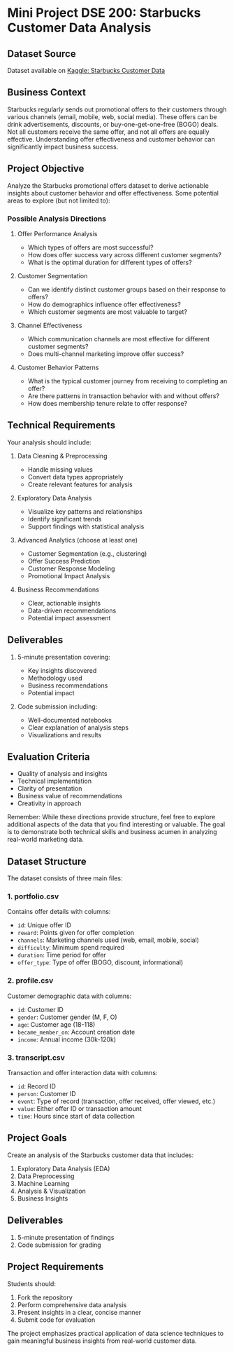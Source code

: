 # Mini Project DSE 200: Starbucks Customer Data Analysis

## Dataset Source
Dataset available on [Kaggle: Starbucks Customer Data](https://www.kaggle.com/datasets/ihormuliar/starbucks-customer-data)

## Business Context
Starbucks regularly sends out promotional offers to their customers through various channels (email, mobile, web, social media). These offers can be drink advertisements, discounts, or buy-one-get-one-free (BOGO) deals. Not all customers receive the same offer, and not all offers are equally effective. Understanding offer effectiveness and customer behavior can significantly impact business success.

## Project Objective
Analyze the Starbucks promotional offers dataset to derive actionable insights about customer behavior and offer effectiveness. Some potential areas to explore (but not limited to):

### Possible Analysis Directions
1. Offer Performance Analysis
   - Which types of offers are most successful?
   - How does offer success vary across different customer segments?
   - What is the optimal duration for different types of offers?

2. Customer Segmentation
   - Can we identify distinct customer groups based on their response to offers?
   - How do demographics influence offer effectiveness?
   - Which customer segments are most valuable to target?

3. Channel Effectiveness
   - Which communication channels are most effective for different customer segments?
   - Does multi-channel marketing improve offer success?

4. Customer Behavior Patterns
   - What is the typical customer journey from receiving to completing an offer?
   - Are there patterns in transaction behavior with and without offers?
   - How does membership tenure relate to offer response?

## Technical Requirements
Your analysis should include:
1. Data Cleaning & Preprocessing
   - Handle missing values
   - Convert data types appropriately
   - Create relevant features for analysis

2. Exploratory Data Analysis
   - Visualize key patterns and relationships
   - Identify significant trends
   - Support findings with statistical analysis

3. Advanced Analytics (choose at least one)
   - Customer Segmentation (e.g., clustering)
   - Offer Success Prediction
   - Customer Response Modeling
   - Promotional Impact Analysis

4. Business Recommendations
   - Clear, actionable insights
   - Data-driven recommendations
   - Potential impact assessment

## Deliverables
1. 5-minute presentation covering:
   - Key insights discovered
   - Methodology used
   - Business recommendations
   - Potential impact

2. Code submission including:
   - Well-documented notebooks
   - Clear explanation of analysis steps
   - Visualizations and results

## Evaluation Criteria
- Quality of analysis and insights
- Technical implementation
- Clarity of presentation
- Business value of recommendations
- Creativity in approach

Remember: While these directions provide structure, feel free to explore additional aspects of the data that you find interesting or valuable. The goal is to demonstrate both technical skills and business acumen in analyzing real-world marketing data.

## Dataset Structure
The dataset consists of three main files:

### 1. portfolio.csv
Contains offer details with columns:
- `id`: Unique offer ID
- `reward`: Points given for offer completion
- `channels`: Marketing channels used (web, email, mobile, social)
- `difficulty`: Minimum spend required
- `duration`: Time period for offer
- `offer_type`: Type of offer (BOGO, discount, informational)

### 2. profile.csv 
Customer demographic data with columns:
- `id`: Customer ID
- `gender`: Customer gender (M, F, O)
- `age`: Customer age (18-118)
- `became_member_on`: Account creation date
- `income`: Annual income (30k-120k)

### 3. transcript.csv
Transaction and offer interaction data with columns:
- `id`: Record ID
- `person`: Customer ID
- `event`: Type of record (transaction, offer received, offer viewed, etc.)
- `value`: Either offer ID or transaction amount
- `time`: Hours since start of data collection

## Project Goals
Create an analysis of the Starbucks customer data that includes:
1. Exploratory Data Analysis (EDA)
2. Data Preprocessing
3. Machine Learning
4. Analysis & Visualization
5. Business Insights

## Deliverables
1. 5-minute presentation of findings
2. Code submission for grading
   
## Project Requirements
Students should:
1. Fork the repository
2. Perform comprehensive data analysis
3. Present insights in a clear, concise manner
4. Submit code for evaluation

The project emphasizes practical application of data science techniques to gain meaningful business insights from real-world customer data.
